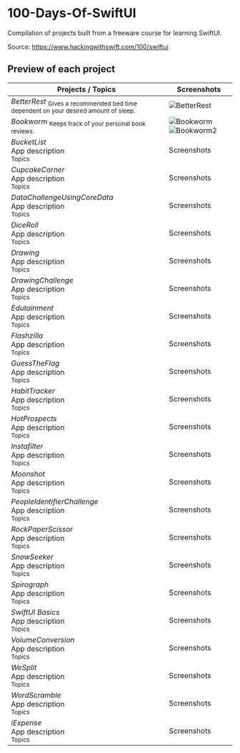 # 100-Days-Of-SwiftUI
Compilation of projects built from a freeware course for learning SwiftUI.

Source: https://www.hackingwithswift.com/100/swiftui

## Preview of each project

Projects / Topics                                                                                                                                                            | Screenshots
---                                                                                                                                                                          |---
*BetterRest* <sub>Gives a recommended bed time dependent on your desired amount of sleep.</sub> | ![BetterRest](https://user-images.githubusercontent.com/81259525/114466582-88aad580-9b9d-11eb-9be2-45fde5617b48.png) |
*Bookworm* <sub>Keeps track of your personal book reviews.</sub> | ![Bookworm](https://user-images.githubusercontent.com/81259525/114467499-daa02b00-9b9e-11eb-9179-072999c0d673.png) ![Bookworm2](https://user-images.githubusercontent.com/81259525/114467512-de33b200-9b9e-11eb-882c-0daea462c43c.png) |
*BucketList* <br/>App description<br/> <sub>Topics</sub> | Screenshots |
*CupcakeCorner* <br/>App description<br/> <sub>Topics</sub> | Screenshots |
*DataChallengeUsingCoreData* <br/>App description<br/> <sub>Topics</sub> | Screenshots |
*DiceRoll* <br/>App description<br/> <sub>Topics</sub> | Screenshots |
*Drawing* <br/>App description<br/> <sub>Topics</sub> | Screenshots |
*DrawingChallenge* <br/>App description<br/> <sub>Topics</sub> | Screenshots |
*Edutainment* <br/>App description<br/> <sub>Topics</sub> | Screenshots |
*Flashzilla* <br/>App description<br/> <sub>Topics</sub> | Screenshots |
*GuessTheFlag* <br/>App description<br/> <sub>Topics</sub> | Screenshots |
*HabitTracker* <br/>App description<br/> <sub>Topics</sub> | Screenshots |
*HotProspects* <br/>App description<br/> <sub>Topics</sub> | Screenshots |
*Instafilter* <br/>App description<br/> <sub>Topics</sub> | Screenshots |
*Moonshot* <br/>App description<br/> <sub>Topics</sub> | Screenshots |
*PeopleIdentifierChallenge* <br/>App description<br/> <sub>Topics</sub> | Screenshots |
*RockPaperScissor* <br/>App description<br/> <sub>Topics</sub> | Screenshots |
*SnowSeeker* <br/>App description<br/> <sub>Topics</sub> | Screenshots |
*Spirograph* <br/>App description<br/> <sub>Topics</sub> | Screenshots |
*SwiftUI Basics* <br/>App description<br/> <sub>Topics</sub> | Screenshots |
*VolumeConversion* <br/>App description<br/> <sub>Topics</sub> | Screenshots |
*WeSplit* <br/>App description<br/> <sub>Topics</sub> | Screenshots |
*WordScramble* <br/>App description<br/> <sub>Topics</sub> | Screenshots |
*iExpense* <br/>App description<br/> <sub>Topics</sub> | Screenshots |
